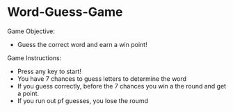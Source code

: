 # Word-Guess-Game
Game Objective:
- Guess the correct word and earn a win point!

Game Instructions:
- Press any key to start!
- You have 7 chances to guess letters to determine the word
- If you guess correctly, before the 7 chances you win a the round and get a point.
- If you run out pf guesses, you lose the roumd

